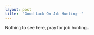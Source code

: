 ```yaml
---
layout: post
title:  "Good Luck On Job Hunting--"
---
```


Nothing to see here, pray for job hunting..
